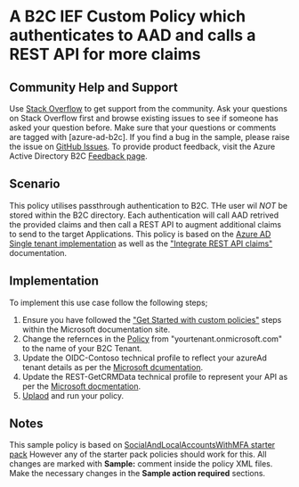 # A B2C IEF Custom Policy which authenticates to AAD and calls a REST API for more claims

## Community Help and Support
Use [Stack Overflow](https://stackoverflow.com/questions/tagged/azure-ad-b2c) to get support from the community. Ask your questions on Stack Overflow first and browse existing issues to see if someone has asked your question before. Make sure that your questions or comments are tagged with [azure-ad-b2c].
If you find a bug in the sample, please raise the issue on [GitHub Issues](https://github.com/azure-ad-b2c/samples/issues).
To provide product feedback, visit the Azure Active Directory B2C [Feedback page](https://feedback.azure.com/forums/169401-azure-active-directory?category_id=160596).

## Scenario
This policy utilises passthrough authentication to B2C. THe user wil *NOT* be stored within the B2C directory. Each authentication will call AAD retrived the provided claims and then call a REST API to augment additional claims to send to the target Applications.
This policy is based on the [Azure AD Single tenant implementation](https://docs.microsoft.com/en-gb/azure/active-directory-b2c/identity-provider-azure-ad-single-tenant-custom?tabs=app-reg-ga) as well as the ["Integrate REST API claims"](https://docs.microsoft.com/en-gb/azure/active-directory-b2c/custom-policy-rest-api-intro) documentation.

## Implementation
To implement this use case follow the following steps;
1. Ensure you have followed the ["Get Started with custom policies"](https://docs.microsoft.com/en-gb/azure/active-directory-b2c/custom-policy-get-started) steps within the Microsoft documentation site. 
1. Change the refernces in the [Policy](policy/B2C_1A_SignUpOrSignin_AADRest.xml) from "yourtenant.onmicrosoft.com" to the name of your B2C Tenant.
1. Update the OIDC-Contoso technical profile to reflect your azureAd tenant details as per the [Microsoft dcumentation](https://docs.microsoft.com/en-gb/azure/active-directory-b2c/identity-provider-azure-ad-single-tenant-custom?tabs=app-reg-ga#add-a-claims-provider).
1. Update the REST-GetCRMData technical profile to represent your API as per the [Microsoft docmentation](https://docs.microsoft.com/en-gb/azure/active-directory-b2c/custom-policy-rest-api-intro).
1. [Uplaod](https://docs.microsoft.com/en-gb/azure/active-directory-b2c/custom-policy-get-started#upload-the-policies) and run your policy.


## Notes
This sample policy is based on [SocialAndLocalAccountsWithMFA starter pack](https://github.com/Azure-Samples/active-directory-b2c-custom-policy-starterpack/tree/master/SocialAndLocalAccountsWithMfa) However any of the starter pack policies should work for this. All changes are marked with **Sample:** comment inside the policy XML files. Make the necessary changes in the **Sample action required** sections. 